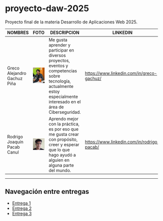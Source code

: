 # proyecto-daw-2025
Proyecto final de la materia Desarrollo de Aplicaciones Web 2025.


| NOMBRES                     | FOTO                                                                                          | DESCRIPCION                                                                                                                                                             | LINKEDIN                                                                |
| --------------------------- | --------------------------------------------------------------------------------------------- | ----------------------------------------------------------------------------------------------------------------------------------------------------------------------- | ----------------------------------------------------------------------- |
| Greco Alejandro Gachuz Piña | ![Foto Greco](assets/foto-greco.jpeg) | Me gusta aprender y participar en diversos proyectos, eventos y competencias sobre tecnología, actualmente estoy especialmente interesado en el área de Ciberseguridad. | https://www.linkedin.com/in/greco-gachuz/ |
| Rodrigo Joaquín Pacab Canul | ![Foto Rodrigo](assets/rodrigo_pacab.jpg)                                                     | Aprendo mejor con la práctica, es por eso que me gusta crear con propósito, creer y esperar que lo que hago ayudó a alguien en alguna parte del mundo.                  | https://www.linkedin.com/in/rodrigo-pacab/                              |


<hr>

## Navegación entre entregas

- [Entrega 1](../Entrega-1/)
- [Entrega 2](../Entrega-2/)
- [Entrega 3](../Entrega-3/)

